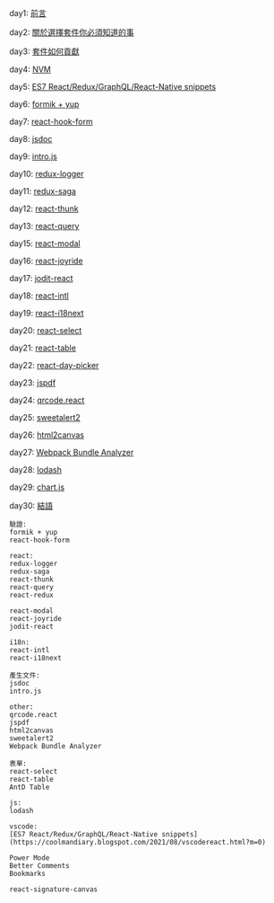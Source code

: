 day1: [前言]()

day2: [關於選擇套件你必須知道的事]()

day3: [套件如何貢獻]()

day4: [NVM]()

day5: [ES7 React/Redux/GraphQL/React-Native snippets]()

day6: [formik + yup]()

day7: [react-hook-form]()

day8: [jsdoc]()

day9: [intro.js]()

day10: [redux-logger]()

day11: [redux-saga]()

day12: [react-thunk]()

day13: [react-query]()

<!-- day14: [react-redux]() -->

day15: [react-modal]()

day16: [react-joyride]()

day17: [jodit-react]()

day18: [react-intl]()

day19: [react-i18next]()

day20: [react-select]()

day21: [react-table]()

day22: [react-day-picker]()

day23: [jspdf]()

day24: [qrcode.react]()

day25: [sweetalert2]()

day26: [html2canvas]()

day27: [Webpack Bundle Analyzer]()

day28: [lodash]()

day29: [chart.js]()

day30: [結語]()

<!-- [如何對套件提出貢獻]() -->

```
驗證:
formik + yup
react-hook-form

react:
redux-logger
redux-saga
react-thunk
react-query
react-redux

react-modal
react-joyride
jodit-react

i18n:
react-intl
react-i18next

產生文件:
jsdoc
intro.js

other:
qrcode.react
jspdf
html2canvas
sweetalert2
Webpack Bundle Analyzer

表單:
react-select
react-table
AntD Table

js:
lodash

vscode:
[ES7 React/Redux/GraphQL/React-Native snippets](https://coolmandiary.blogspot.com/2021/08/vscodereact.html?m=0)

Power Mode
Better Comments
Bookmarks

react-signature-canvas
```
